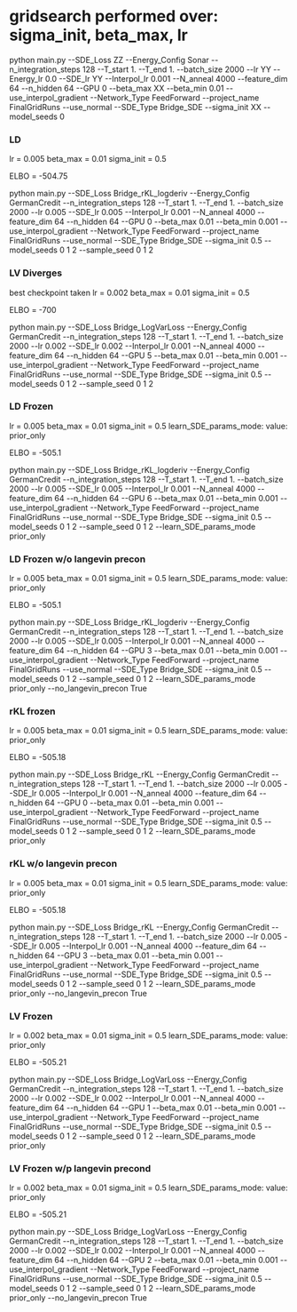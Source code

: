 # gridsearch performed over: sigma_init, beta_max, lr

python main.py --SDE_Loss ZZ --Energy_Config Sonar --n_integration_steps 128 --T_start 1. --T_end 1. --batch_size 2000 --lr YY --Energy_lr 0.0 --SDE_lr YY --Interpol_lr 0.001 --N_anneal 4000 --feature_dim 64 --n_hidden 64 --GPU 0 --beta_max XX --beta_min 0.01 --use_interpol_gradient --Network_Type FeedForward --project_name FinalGridRuns --use_normal --SDE_Type Bridge_SDE --sigma_init XX --model_seeds 0

### LD
lr = 0.005
beta_max = 0.01
sigma_init = 0.5

ELBO = -504.75

python main.py --SDE_Loss Bridge_rKL_logderiv --Energy_Config GermanCredit --n_integration_steps 128 --T_start 1. --T_end 1. --batch_size 2000 --lr 0.005 --SDE_lr 0.005 --Interpol_lr 0.001 --N_anneal 4000 --feature_dim 64 --n_hidden 64 --GPU 0 --beta_max 0.01 --beta_min 0.001 --use_interpol_gradient --Network_Type FeedForward --project_name FinalGridRuns --use_normal --SDE_Type Bridge_SDE --sigma_init 0.5 --model_seeds 0 1 2 --sample_seed 0 1 2

### LV Diverges
best checkpoint taken
lr = 0.002
beta_max = 0.01
sigma_init = 0.5

ELBO = -700

python main.py --SDE_Loss Bridge_LogVarLoss --Energy_Config GermanCredit --n_integration_steps 128 --T_start 1. --T_end 1. --batch_size 2000 --lr 0.002 --SDE_lr 0.002 --Interpol_lr 0.001 --N_anneal 4000 --feature_dim 64 --n_hidden 64 --GPU 5 --beta_max 0.01 --beta_min 0.001 --use_interpol_gradient --Network_Type FeedForward --project_name FinalGridRuns --use_normal --SDE_Type Bridge_SDE --sigma_init 0.5 --model_seeds 0 1 2 --sample_seed 0 1 2

### LD Frozen
lr = 0.005
beta_max = 0.01
sigma_init = 0.5
learn_SDE_params_mode:
value: prior_only

ELBO = -505.1

python main.py --SDE_Loss Bridge_rKL_logderiv --Energy_Config GermanCredit --n_integration_steps 128 --T_start 1. --T_end 1. --batch_size 2000 --lr 0.005 --SDE_lr 0.005 --Interpol_lr 0.001 --N_anneal 4000 --feature_dim 64 --n_hidden 64 --GPU 6 --beta_max 0.01 --beta_min 0.001 --use_interpol_gradient --Network_Type FeedForward --project_name FinalGridRuns --use_normal --SDE_Type Bridge_SDE --sigma_init 0.5 --model_seeds 0 1 2 --sample_seed 0 1 2 --learn_SDE_params_mode prior_only

### LD Frozen w/o langevin precon
lr = 0.005
beta_max = 0.01
sigma_init = 0.5
learn_SDE_params_mode:
value: prior_only

ELBO = -505.1

python main.py --SDE_Loss Bridge_rKL_logderiv --Energy_Config GermanCredit --n_integration_steps 128 --T_start 1. --T_end 1. --batch_size 2000 --lr 0.005 --SDE_lr 0.005 --Interpol_lr 0.001 --N_anneal 4000 --feature_dim 64 --n_hidden 64 --GPU 3 --beta_max 0.01 --beta_min 0.001 --use_interpol_gradient --Network_Type FeedForward --project_name FinalGridRuns --use_normal --SDE_Type Bridge_SDE --sigma_init 0.5 --model_seeds 0 1 2 --sample_seed 0 1 2 --learn_SDE_params_mode prior_only  --no_langevin_precon True

### rKL frozen
lr = 0.005
beta_max = 0.01
sigma_init = 0.5
learn_SDE_params_mode:
value: prior_only

ELBO = -505.18

python main.py --SDE_Loss Bridge_rKL --Energy_Config GermanCredit --n_integration_steps 128 --T_start 1. --T_end 1. --batch_size 2000 --lr 0.005 --SDE_lr 0.005 --Interpol_lr 0.001 --N_anneal 4000 --feature_dim 64 --n_hidden 64 --GPU 0 --beta_max 0.01 --beta_min 0.001 --use_interpol_gradient --Network_Type FeedForward --project_name FinalGridRuns --use_normal --SDE_Type Bridge_SDE --sigma_init 0.5 --model_seeds 0 1 2 --sample_seed 0 1 2 --learn_SDE_params_mode prior_only

### rKL w/o langevin precon
lr = 0.005
beta_max = 0.01
sigma_init = 0.5
learn_SDE_params_mode:
value: prior_only

ELBO = -505.18

python main.py --SDE_Loss Bridge_rKL --Energy_Config GermanCredit --n_integration_steps 128 --T_start 1. --T_end 1. --batch_size 2000 --lr 0.005 --SDE_lr 0.005 --Interpol_lr 0.001 --N_anneal 4000 --feature_dim 64 --n_hidden 64 --GPU 3 --beta_max 0.01 --beta_min 0.001 --use_interpol_gradient --Network_Type FeedForward --project_name FinalGridRuns --use_normal --SDE_Type Bridge_SDE --sigma_init 0.5 --model_seeds 0 1 2 --sample_seed 0 1 2 --learn_SDE_params_mode prior_only  --no_langevin_precon True


### LV Frozen
lr = 0.002
beta_max = 0.01
sigma_init = 0.5
learn_SDE_params_mode:
value: prior_only

ELBO = -505.21

python main.py --SDE_Loss Bridge_LogVarLoss --Energy_Config GermanCredit --n_integration_steps 128 --T_start 1. --T_end 1. --batch_size 2000 --lr 0.002 --SDE_lr 0.002 --Interpol_lr 0.001 --N_anneal 4000 --feature_dim 64 --n_hidden 64 --GPU 1 --beta_max 0.01 --beta_min 0.001 --use_interpol_gradient --Network_Type FeedForward --project_name FinalGridRuns --use_normal --SDE_Type Bridge_SDE --sigma_init 0.5 --model_seeds 0 1 2 --sample_seed 0 1 2 --learn_SDE_params_mode prior_only


### LV Frozen w/p langevin precond
lr = 0.002
beta_max = 0.01
sigma_init = 0.5
learn_SDE_params_mode:
value: prior_only

ELBO = -505.21

python main.py --SDE_Loss Bridge_LogVarLoss --Energy_Config GermanCredit --n_integration_steps 128 --T_start 1. --T_end 1. --batch_size 2000 --lr 0.002 --SDE_lr 0.002 --Interpol_lr 0.001 --N_anneal 4000 --feature_dim 64 --n_hidden 64 --GPU 2 --beta_max 0.01 --beta_min 0.001 --use_interpol_gradient --Network_Type FeedForward --project_name FinalGridRuns --use_normal --SDE_Type Bridge_SDE --sigma_init 0.5 --model_seeds 0 1 2 --sample_seed 0 1 2 --learn_SDE_params_mode prior_only  --no_langevin_precon True



